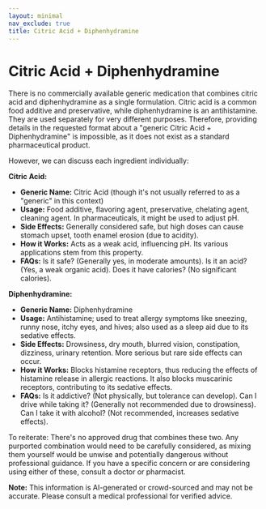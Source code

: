 ```yaml
---
layout: minimal
nav_exclude: true
title: Citric Acid + Diphenhydramine
---
```


# Citric Acid + Diphenhydramine

There is no commercially available generic medication that combines citric acid and diphenhydramine as a single formulation.  Citric acid is a common food additive and preservative, while diphenhydramine is an antihistamine. They are used separately for very different purposes.  Therefore, providing details in the requested format about a "generic Citric Acid + Diphenhydramine" is impossible, as it does not exist as a standard pharmaceutical product.

However, we can discuss each ingredient individually:

**Citric Acid:**

* **Generic Name:** Citric Acid (though it's not usually referred to as a "generic" in this context)
* **Usage:** Food additive, flavoring agent, preservative, chelating agent, cleaning agent.  In pharmaceuticals, it might be used to adjust pH.
* **Side Effects:** Generally considered safe, but high doses can cause stomach upset, tooth enamel erosion (due to acidity).
* **How it Works:**  Acts as a weak acid, influencing pH.  Its various applications stem from this property.
* **FAQs:**  Is it safe? (Generally yes, in moderate amounts). Is it an acid? (Yes, a weak organic acid). Does it have calories? (No significant calories).

**Diphenhydramine:**

* **Generic Name:** Diphenhydramine
* **Usage:** Antihistamine; used to treat allergy symptoms like sneezing, runny nose, itchy eyes, and hives; also used as a sleep aid due to its sedative effects.
* **Side Effects:** Drowsiness, dry mouth, blurred vision, constipation, dizziness, urinary retention.  More serious but rare side effects can occur.
* **How it Works:** Blocks histamine receptors, thus reducing the effects of histamine release in allergic reactions.  It also blocks muscarinic receptors, contributing to its sedative effects.
* **FAQs:** Is it addictive? (Not physically, but tolerance can develop). Can I drive while taking it? (Generally not recommended due to drowsiness). Can I take it with alcohol? (Not recommended, increases sedative effects).


To reiterate:  There's no approved drug that combines these two. Any purported combination would need to be carefully considered, as mixing them yourself would be unwise and potentially dangerous without professional guidance.  If you have a specific concern or are considering using either of these, consult a doctor or pharmacist.


**Note:** This information is AI-generated or crowd-sourced and may not be accurate. Please consult a medical professional for verified advice.